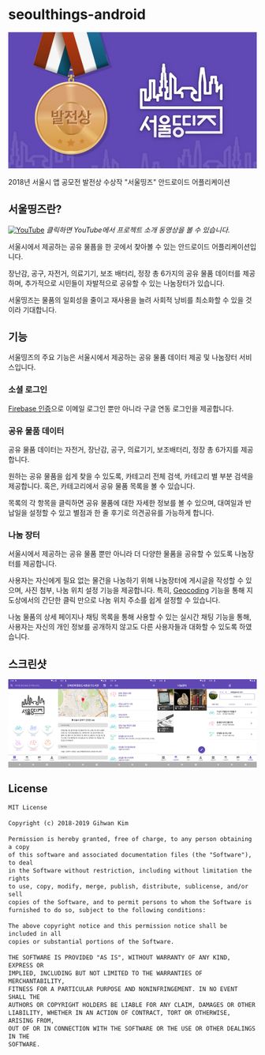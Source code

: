 # seoulthings-android

![seoulthings](screenshot/seoulthings.jpg)

2018년 서울시 앱 공모전 발전상 수상작 "서울띵즈" 안드로이드 어플리케이션

## 서울띵즈란?

[![YouTube](https://img.youtube.com/vi/2vK82zRi4Mg/maxresdefault.jpg)](https://youtu.be/2vK82zRi4Mg)
_클릭하면 YouTube에서 프로젝트 소개 동영상을 볼 수 있습니다._

서울시에서 제공하는 공유 물픔을 한 곳에서 찾아볼 수 있는 안드로이드 어플리케이션입니다.

장난감, 공구, 자전거, 의료기기, 보조 배터리, 정장 총 6가지의 공유 물품 데이터를 제공하며, 추가적으로
시민들이 자발적으로 공유할 수 있는 나눔장터가 있습니다.

서울띵즈는 물품의 일회성을 줄이고 재사용을 늘려 사회적 낭비를 최소화할 수 있을 것이라 기대합니다.


## 기능

서울띵즈의 주요 기능은 서울시에서 제공하는 공유 물품 데이터 제공 및 나눔장터 서비스입니다.

### 소셜 로그인

[Firebase 인증][1]으로 이메일 로그인 뿐만 아니라 구글 연동 로그인을 제공합니다.


### 공유 물품 데이터

공유 물품 데이터는 자전거, 장난감, 공구, 의료기기, 보조배터리, 정장 총 6가지를 제공합니다.

원하는 공유 물품을 쉽게 찾을 수 있도록, 카테고리 전체 검색, 카테고리 별 부분 검색을 제공합니다.
혹은, 카테고리에서 공유 물품 목록을 볼 수 있습니다.

목록의 각 항목을 클릭하면 공유 물품에 대한 자세한 정보를 볼 수 있으며, 대여일과 반납일을 설정할 수 있고
별점과 한 줄 후기로 의견공유를 가능하게 합니다.


### 나눔 장터

서울시에서 제공하는 공유 물품 뿐만 아니라 더 다양한 물품을 공유할 수 있도록 나눔장터를 제공합니다.

사용자는 자신에게 필요 없는 물건을 나눔하기 위해 나눔장터에 게시글을 작성할 수 있으며, 사진 첨부, 나눔
위치 설정 기능을 제공합니다. 특히, [Geocoding][2] 기능을 통해 지도상에서의 간단한 클릭 만으로 나눔
위치 주소를 쉽게 설정할 수 있습니다.

나눔 물품의 상세 페이지나 채팅 목록을 통해 사용할 수 있는 실시간 채팅 기능을 통해, 사용자는 자신의 개인
정보를 공개하지 않고도 다른 사용자들과 대화할 수 있도록 하였습니다.


## 스크린샷

<div style="display:flex;" >
<img src="screenshot/1.png" width="20%">
<img src="screenshot/2.png" width="20%">
<img src="screenshot/3.png" width="20%">
<img src="screenshot/4.png" width="20%">
<img src="screenshot/5.png" width="20%">
</div>


## License

```
MIT License

Copyright (c) 2018-2019 Gihwan Kim

Permission is hereby granted, free of charge, to any person obtaining a copy
of this software and associated documentation files (the "Software"), to deal
in the Software without restriction, including without limitation the rights
to use, copy, modify, merge, publish, distribute, sublicense, and/or sell
copies of the Software, and to permit persons to whom the Software is
furnished to do so, subject to the following conditions:

The above copyright notice and this permission notice shall be included in all
copies or substantial portions of the Software.

THE SOFTWARE IS PROVIDED "AS IS", WITHOUT WARRANTY OF ANY KIND, EXPRESS OR
IMPLIED, INCLUDING BUT NOT LIMITED TO THE WARRANTIES OF MERCHANTABILITY,
FITNESS FOR A PARTICULAR PURPOSE AND NONINFRINGEMENT. IN NO EVENT SHALL THE
AUTHORS OR COPYRIGHT HOLDERS BE LIABLE FOR ANY CLAIM, DAMAGES OR OTHER
LIABILITY, WHETHER IN AN ACTION OF CONTRACT, TORT OR OTHERWISE, ARISING FROM,
OUT OF OR IN CONNECTION WITH THE SOFTWARE OR THE USE OR OTHER DEALINGS IN THE
SOFTWARE.
```

[1]: https://firebase.google.com/products/auth
[2]: https://developers.google.com/maps/documentation/geocoding